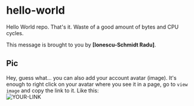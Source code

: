 # hello-world

Hello World repo. That's it. Waste of a good amount of bytes and CPU cycles.

This message is brought to you by **[Ionescu-Schmidt Radu]**.

## Pic

Hey, guess what... you can also add your account avatar (image). It's enough to right click on your avatar where you see it in a page, go to `view image` and copy the link to it.
Like this:  
![YOUR-LINK](https://avatars.githubusercontent.com/u/139868180?v=4)
